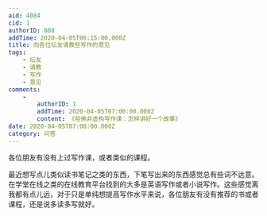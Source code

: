 ```yaml
---
aid: 4084
cid: 1
authorID: 888
addTime: 2020-04-05T06:15:00.000Z
title: 向各位坛友请教些写作的意见
tags:
    - 坛友
    - 请教
    - 写作
    - 意见
comments:
    -
        authorID: 1
        addTime: 2020-04-05T07:00:00.000Z
        content: 《哈佛非虚构写作课：怎样讲好一个故事》
date: 2020-04-05T07:00:00.000Z
category: 问答
---
```


各位朋友有没有上过写作课，或者类似的课程。

最近想写点儿类似读书笔记之类的东西，下笔写出来的东西感觉总有些词不达意。在学堂在线之类的在线教育平台找到的大多是英语写作或者小说写作。这些感觉离我都有点儿远，对于只是单纯想提高写作水平来说，各位朋友有没有推荐的书或者课程，还是说多读多写就好。
